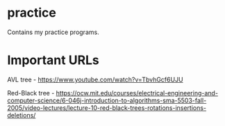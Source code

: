 # practice

Contains my practice programs.

# Important URLs

AVL tree - https://www.youtube.com/watch?v=TbvhGcf6UJU

Red-Black tree - https://ocw.mit.edu/courses/electrical-engineering-and-computer-science/6-046j-introduction-to-algorithms-sma-5503-fall-2005/video-lectures/lecture-10-red-black-trees-rotations-insertions-deletions/

